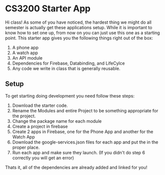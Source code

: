 # CS3200 Starter App
Hi class! As some of you have noticed, the hardest thing we might do all semester is actually get these applications setup. While it is important to know how to set one up, from now on you can just use this one as a starting point. This starter app gives you the following things right out of the box:

1. A phone app
2. A watch app
3. An API module
4. Dependencies for Firebase, Databinding, and LifeCylce
5. Any code we write in class that is generally reusable.

## Setup
To get starting doing development you need follow these steps:

1. Download the starter code.
2. Rename the Modules and entire Project to be something appropriate for the project.
3. Change the package name for each module
4. Create a project in firebase
5. Create 2 apps in Firebase, one for the Phone App and another for the Watch App
6. Download the google-services.json files for each app and put the in the proper place.
7. Run each app and make sure they launch. (If you didn't do step 6 correctly you will get an error)

Thats it, all of the dependencies are already added and linked for you!